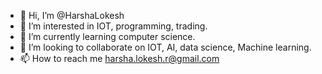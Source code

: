 - 👋 Hi, I’m @HarshaLokesh
- 👀 I’m interested in IOT, programming, trading.
- 🌱 I’m currently learning computer science.
- 💞️ I’m looking to collaborate on IOT, AI, data science, Machine learning.
- 📫 How to reach me harsha.lokesh.r@gmail.com

<!---
HarshaLokesh/HarshaLokesh is a ✨ special ✨ repository because its `README.md` (this file) appears on your GitHub profile.
You can click the Preview link to take a look at your changes.
--->
